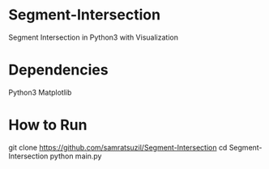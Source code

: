 # Segment-Intersection
  Segment Intersection in Python3 with Visualization

# Dependencies
  Python3
  Matplotlib

# How to Run
  git clone https://github.com/samratsuzil/Segment-Intersection
  cd Segment-Intersection
  python main.py
